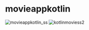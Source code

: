 # movieappkotlin

![movieappkotlin_ss](https://github.com/nihal0514/movieappkotlin/assets/77735813/ec8efef4-2b43-4769-beee-0a29a2041aef)
![kotlinmoviess2](https://github.com/nihal0514/movieappkotlin/assets/77735813/2c08c8a0-5a62-4b0a-b736-2cfca4c51fa2)
